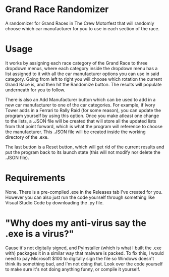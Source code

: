 # Grand Race Randomizer
A randomizer for Grand Races in The Crew Motorfest that will randomly choose which car manufacturer for you to use in each section of the race.

# Usage
It works by assigning each race category of the Grand Race to three dropdown menus, where each category inside the dropdown menu has a list assigned to it with all the car manufacturer options you can use in said category. Going from left to right you will choose which rotation the current Grand Race is, and then hit the Randomize button. The results will populate underneath for you to follow.

There is also an Add Manufacturer button which can be used to add in a new car manufacturer to one of the car categories. For example, if Ivory Tower adds in a Ferrari to Rally Raid (for some reason), you can update the program yourself by using this option. Once you make atleast one change to the lists, a .JSON file will be created that will store all the updated lists from that point forward, which is what the program will reference to choose the manufacturer. This .JSON file will be created inside the working directory of the .exe.

The last button is a Reset button, which will get rid of the current results and put the program back to its launch state (this will not modify nor delete the .JSON file).

# Requirements
None. There is a pre-compiled .exe in the Releases tab I've created for you. However you can also just run the code yourself through something like Visual Studio Code by downloading the .py file.

# "Why does my anti-virus say the .exe is a virus?"
Cause it's not digitally signed, and PyInstaller (which is what I built the .exe with) packages it in a similar way that malware is packed. To fix this, I would need to pay Microsoft $100 to digitally sign the file so Windows doesn't think its something bad, and I'm not doing that. Look over the code yourself to make sure it's not doing anything funny, or compile it yourself.
